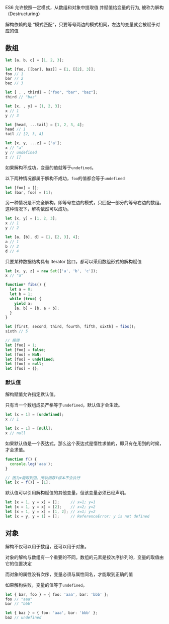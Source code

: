 ES6 允许按照一定模式，从数组和对象中提取值 并赋值给变量的行为, 被称为解构（Destructuring）

解构依赖的是 “模式匹配”，只要等号两边的模式相同，左边的变量就会被赋予对应的值



## 数组

```js
let [a, b, c] = [1, 2, 3];

let [foo, [[bar], baz]] = [1, [[2], 3]];
foo // 1
bar // 2
baz // 3

let [ , , third] = ["foo", "bar", "baz"];
third // "baz"

let [x, , y] = [1, 2, 3];
x // 1
y // 3

let [head, ...tail] = [1, 2, 3, 4];
head // 1
tail // [2, 3, 4]

let [x, y, ...z] = ['a'];
x // "a"
y // undefined
z // []
```



如果解构不成功，变量的值就等于`undefined`。

以下两种情况都属于解构不成功，`foo`的值都会等于`undefined`

```js
let [foo] = [];
let [bar, foo] = [1];
```



另一种情况是不完全解构，即等号左边的模式，只匹配一部分的等号右边的数组。这种情况下，解构依然可以成功。

```ts
let [x, y] = [1, 2, 3];
x // 1
y // 2

let [a, [b], d] = [1, [2, 3], 4];
a // 1
b // 2
d // 4
```



只要某种数据结构具有 Iterator 接口，都可以采用数组形式的解构赋值

```ts
let [x, y, z] = new Set(['a', 'b', 'c']);
x // "a"
```

```ts
function* fibs() {
  let a = 0;
  let b = 1;
  while (true) {
    yield a;
    [a, b] = [b, a + b];
  }
}

let [first, second, third, fourth, fifth, sixth] = fibs();
sixth // 5
```

```js
// 报错
let [foo] = 1;
let [foo] = false;
let [foo] = NaN;
let [foo] = undefined;
let [foo] = null;
let [foo] = {};
```



### 默认值

解构赋值允许指定默认值。

只有当一个数组成员严格等于`undefined`，默认值才会生效。

```ts
let [x = 1] = [undefined];
x // 1

let [x = 1] = [null];
x // null
```



如果默认值是一个表达式，那么这个表达式是惰性求值的，即只有在用到的时候，才会求值。

```js
function f() {
  console.log('aaa');
}

// 因为x能取到值，所以函数f根本不会执行
let [x = f()] = [1];
```



默认值可以引用解构赋值的其他变量，但该变量必须已经声明。

```ts
let [x = 1, y = x] = [];     // x=1; y=1
let [x = 1, y = x] = [2];    // x=2; y=2
let [x = 1, y = x] = [1, 2]; // x=1; y=2
let [x = y, y = 1] = [];     // ReferenceError: y is not defined
```



## 对象

解构不仅可以用于数组，还可以用于对象。

对象的解构与数组有一个重要的不同。数组的元素是按次序排列的，变量的取值由它的位置决定

而对象的属性没有次序，变量必须与属性同名，才能取到正确的值

如果解构失败，变量的值等于`undefined`。

```ts
let { bar, foo } = { foo: 'aaa', bar: 'bbb' };
foo // "aaa"
bar // "bbb"

let { baz } = { foo: 'aaa', bar: 'bbb' };
baz // undefined
```



